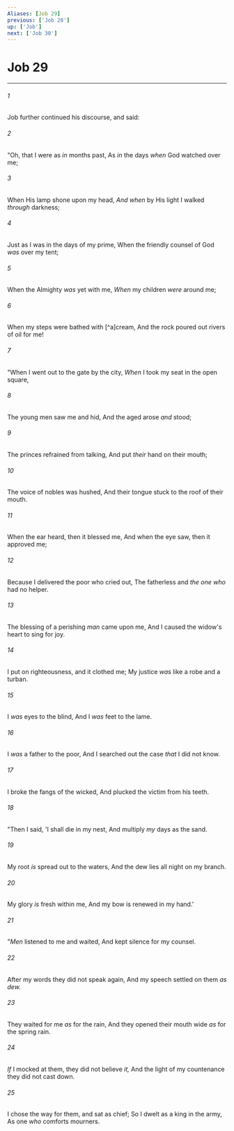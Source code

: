 ```yaml
---
Aliases: [Job 29]
previous: ['Job 28']
up: ['Job']
next: ['Job 30']
---
```

# Job 29

***


###### 1 
Job further continued his discourse, and said: 

###### 2 
"Oh, that I were as _in_ months past, As _in_ the days _when_ God watched over me; 

###### 3 
When His lamp shone upon my head, _And when_ by His light I walked _through_ darkness; 

###### 4 
Just as I was in the days of my prime, When the friendly counsel of God _was_ over my tent; 

###### 5 
When the Almighty _was_ yet with me, _When_ my children _were_ around me; 

###### 6 
When my steps were bathed with [^a]cream, And the rock poured out rivers of oil for me! 

###### 7 
"When I went out to the gate by the city, _When_ I took my seat in the open square, 

###### 8 
The young men saw me and hid, And the aged arose _and_ stood; 

###### 9 
The princes refrained from talking, And put _their_ hand on their mouth; 

###### 10 
The voice of nobles was hushed, And their tongue stuck to the roof of their mouth. 

###### 11 
When the ear heard, then it blessed me, And when the eye saw, then it approved me; 

###### 12 
Because I delivered the poor who cried out, The fatherless and _the one who_ had no helper. 

###### 13 
The blessing of a perishing _man_ came upon me, And I caused the widow's heart to sing for joy. 

###### 14 
I put on righteousness, and it clothed me; My justice _was_ like a robe and a turban. 

###### 15 
I _was_ eyes to the blind, And I _was_ feet to the lame. 

###### 16 
I _was_ a father to the poor, And I searched out the case _that_ I did not know. 

###### 17 
I broke the fangs of the wicked, And plucked the victim from his teeth. 

###### 18 
"Then I said, 'I shall die in my nest, And multiply _my_ days as the sand. 

###### 19 
My root _is_ spread out to the waters, And the dew lies all night on my branch. 

###### 20 
My glory _is_ fresh within me, And my bow is renewed in my hand.' 

###### 21 
"_Men_ listened to me and waited, And kept silence for my counsel. 

###### 22 
After my words they did not speak again, And my speech settled on them _as dew._ 

###### 23 
They waited for me _as_ for the rain, And they opened their mouth wide _as_ for the spring rain. 

###### 24 
_If_ I mocked at them, they did not believe _it,_ And the light of my countenance they did not cast down. 

###### 25 
I chose the way for them, and sat as chief; So I dwelt as a king in the army, As one _who_ comforts mourners.
